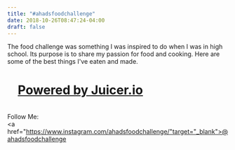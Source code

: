 ```yaml
---
title: "#ahadsfoodchallenge"
date: 2018-10-26T08:47:24-04:00
draft: false
---
```

The food challenge was something I was inspired to do when I was in high school. Its purpose is to share my passion for food and cooking. Here are some of the best things I've eaten and made.

<script src="https://assets.juicer.io/embed.js" type="text/javascript"></script>
<link href="https://assets.juicer.io/embed.css" media="all" rel="stylesheet" type="text/css" />
<ul class="juicer-feed" data-feed-id="ahadsfoodchallenge"><h1 class="referral"><a href="https://www.juicer.io">Powered by Juicer.io</a></h1></ul>

<br>Follow Me:</br>
<a href="https://www.instagram.com/ahadsfoodchallenge/"target="_blank">@ahadsfoodchallenge</a>

